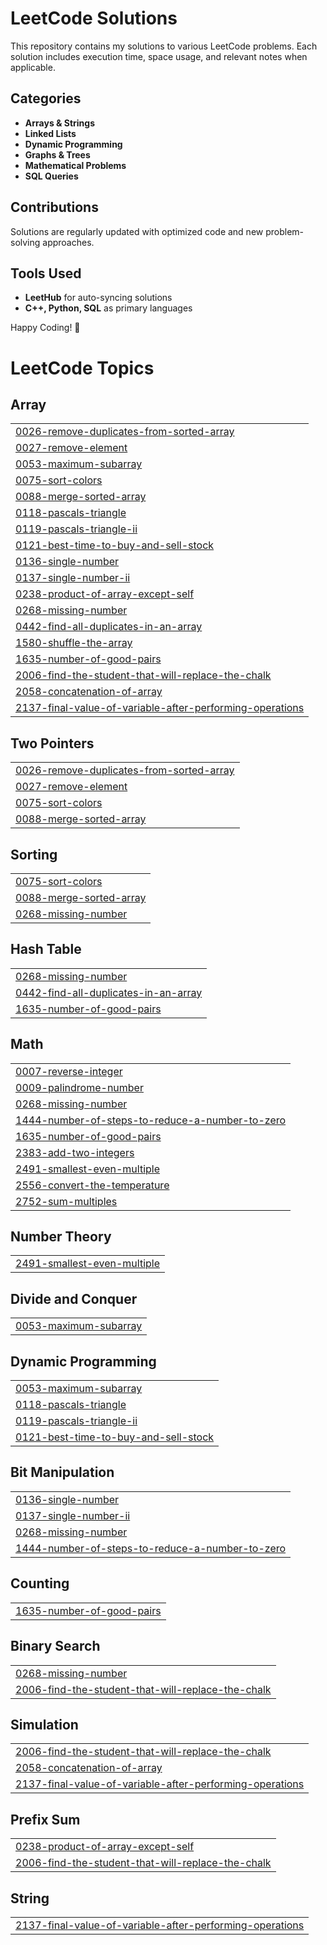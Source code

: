 # LeetCode Solutions

This repository contains my solutions to various LeetCode problems. Each solution includes execution time, space usage, and relevant notes when applicable.

## Categories
- **Arrays & Strings**
- **Linked Lists**
- **Dynamic Programming**
- **Graphs & Trees**
- **Mathematical Problems**
- **SQL Queries**

## Contributions
Solutions are regularly updated with optimized code and new problem-solving approaches.

## Tools Used
- **LeetHub** for auto-syncing solutions
- **C++, Python, SQL** as primary languages

Happy Coding! 🚀

<!---LeetCode Topics Start-->
# LeetCode Topics
## Array
|  |
| ------- |
| [0026-remove-duplicates-from-sorted-array](https://github.com/Mansiiiiiiiiiiiiiiiii/LeetCode/tree/master/0026-remove-duplicates-from-sorted-array) |
| [0027-remove-element](https://github.com/Mansiiiiiiiiiiiiiiiii/LeetCode/tree/master/0027-remove-element) |
| [0053-maximum-subarray](https://github.com/Mansiiiiiiiiiiiiiiiii/LeetCode/tree/master/0053-maximum-subarray) |
| [0075-sort-colors](https://github.com/Mansiiiiiiiiiiiiiiiii/LeetCode/tree/master/0075-sort-colors) |
| [0088-merge-sorted-array](https://github.com/Mansiiiiiiiiiiiiiiiii/LeetCode/tree/master/0088-merge-sorted-array) |
| [0118-pascals-triangle](https://github.com/Mansiiiiiiiiiiiiiiiii/LeetCode/tree/master/0118-pascals-triangle) |
| [0119-pascals-triangle-ii](https://github.com/Mansiiiiiiiiiiiiiiiii/LeetCode/tree/master/0119-pascals-triangle-ii) |
| [0121-best-time-to-buy-and-sell-stock](https://github.com/Mansiiiiiiiiiiiiiiiii/LeetCode/tree/master/0121-best-time-to-buy-and-sell-stock) |
| [0136-single-number](https://github.com/Mansiiiiiiiiiiiiiiiii/LeetCode/tree/master/0136-single-number) |
| [0137-single-number-ii](https://github.com/Mansiiiiiiiiiiiiiiiii/LeetCode/tree/master/0137-single-number-ii) |
| [0238-product-of-array-except-self](https://github.com/Mansiiiiiiiiiiiiiiiii/LeetCode/tree/master/0238-product-of-array-except-self) |
| [0268-missing-number](https://github.com/Mansiiiiiiiiiiiiiiiii/LeetCode/tree/master/0268-missing-number) |
| [0442-find-all-duplicates-in-an-array](https://github.com/Mansiiiiiiiiiiiiiiiii/LeetCode/tree/master/0442-find-all-duplicates-in-an-array) |
| [1580-shuffle-the-array](https://github.com/Mansiiiiiiiiiiiiiiiii/LeetCode/tree/master/1580-shuffle-the-array) |
| [1635-number-of-good-pairs](https://github.com/Mansiiiiiiiiiiiiiiiii/LeetCode/tree/master/1635-number-of-good-pairs) |
| [2006-find-the-student-that-will-replace-the-chalk](https://github.com/Mansiiiiiiiiiiiiiiiii/LeetCode/tree/master/2006-find-the-student-that-will-replace-the-chalk) |
| [2058-concatenation-of-array](https://github.com/Mansiiiiiiiiiiiiiiiii/LeetCode/tree/master/2058-concatenation-of-array) |
| [2137-final-value-of-variable-after-performing-operations](https://github.com/Mansiiiiiiiiiiiiiiiii/LeetCode/tree/master/2137-final-value-of-variable-after-performing-operations) |
## Two Pointers
|  |
| ------- |
| [0026-remove-duplicates-from-sorted-array](https://github.com/Mansiiiiiiiiiiiiiiiii/LeetCode/tree/master/0026-remove-duplicates-from-sorted-array) |
| [0027-remove-element](https://github.com/Mansiiiiiiiiiiiiiiiii/LeetCode/tree/master/0027-remove-element) |
| [0075-sort-colors](https://github.com/Mansiiiiiiiiiiiiiiiii/LeetCode/tree/master/0075-sort-colors) |
| [0088-merge-sorted-array](https://github.com/Mansiiiiiiiiiiiiiiiii/LeetCode/tree/master/0088-merge-sorted-array) |
## Sorting
|  |
| ------- |
| [0075-sort-colors](https://github.com/Mansiiiiiiiiiiiiiiiii/LeetCode/tree/master/0075-sort-colors) |
| [0088-merge-sorted-array](https://github.com/Mansiiiiiiiiiiiiiiiii/LeetCode/tree/master/0088-merge-sorted-array) |
| [0268-missing-number](https://github.com/Mansiiiiiiiiiiiiiiiii/LeetCode/tree/master/0268-missing-number) |
## Hash Table
|  |
| ------- |
| [0268-missing-number](https://github.com/Mansiiiiiiiiiiiiiiiii/LeetCode/tree/master/0268-missing-number) |
| [0442-find-all-duplicates-in-an-array](https://github.com/Mansiiiiiiiiiiiiiiiii/LeetCode/tree/master/0442-find-all-duplicates-in-an-array) |
| [1635-number-of-good-pairs](https://github.com/Mansiiiiiiiiiiiiiiiii/LeetCode/tree/master/1635-number-of-good-pairs) |
## Math
|  |
| ------- |
| [0007-reverse-integer](https://github.com/Mansiiiiiiiiiiiiiiiii/LeetCode/tree/master/0007-reverse-integer) |
| [0009-palindrome-number](https://github.com/Mansiiiiiiiiiiiiiiiii/LeetCode/tree/master/0009-palindrome-number) |
| [0268-missing-number](https://github.com/Mansiiiiiiiiiiiiiiiii/LeetCode/tree/master/0268-missing-number) |
| [1444-number-of-steps-to-reduce-a-number-to-zero](https://github.com/Mansiiiiiiiiiiiiiiiii/LeetCode/tree/master/1444-number-of-steps-to-reduce-a-number-to-zero) |
| [1635-number-of-good-pairs](https://github.com/Mansiiiiiiiiiiiiiiiii/LeetCode/tree/master/1635-number-of-good-pairs) |
| [2383-add-two-integers](https://github.com/Mansiiiiiiiiiiiiiiiii/LeetCode/tree/master/2383-add-two-integers) |
| [2491-smallest-even-multiple](https://github.com/Mansiiiiiiiiiiiiiiiii/LeetCode/tree/master/2491-smallest-even-multiple) |
| [2556-convert-the-temperature](https://github.com/Mansiiiiiiiiiiiiiiiii/LeetCode/tree/master/2556-convert-the-temperature) |
| [2752-sum-multiples](https://github.com/Mansiiiiiiiiiiiiiiiii/LeetCode/tree/master/2752-sum-multiples) |
## Number Theory
|  |
| ------- |
| [2491-smallest-even-multiple](https://github.com/Mansiiiiiiiiiiiiiiiii/LeetCode/tree/master/2491-smallest-even-multiple) |
## Divide and Conquer
|  |
| ------- |
| [0053-maximum-subarray](https://github.com/Mansiiiiiiiiiiiiiiiii/LeetCode/tree/master/0053-maximum-subarray) |
## Dynamic Programming
|  |
| ------- |
| [0053-maximum-subarray](https://github.com/Mansiiiiiiiiiiiiiiiii/LeetCode/tree/master/0053-maximum-subarray) |
| [0118-pascals-triangle](https://github.com/Mansiiiiiiiiiiiiiiiii/LeetCode/tree/master/0118-pascals-triangle) |
| [0119-pascals-triangle-ii](https://github.com/Mansiiiiiiiiiiiiiiiii/LeetCode/tree/master/0119-pascals-triangle-ii) |
| [0121-best-time-to-buy-and-sell-stock](https://github.com/Mansiiiiiiiiiiiiiiiii/LeetCode/tree/master/0121-best-time-to-buy-and-sell-stock) |
## Bit Manipulation
|  |
| ------- |
| [0136-single-number](https://github.com/Mansiiiiiiiiiiiiiiiii/LeetCode/tree/master/0136-single-number) |
| [0137-single-number-ii](https://github.com/Mansiiiiiiiiiiiiiiiii/LeetCode/tree/master/0137-single-number-ii) |
| [0268-missing-number](https://github.com/Mansiiiiiiiiiiiiiiiii/LeetCode/tree/master/0268-missing-number) |
| [1444-number-of-steps-to-reduce-a-number-to-zero](https://github.com/Mansiiiiiiiiiiiiiiiii/LeetCode/tree/master/1444-number-of-steps-to-reduce-a-number-to-zero) |
## Counting
|  |
| ------- |
| [1635-number-of-good-pairs](https://github.com/Mansiiiiiiiiiiiiiiiii/LeetCode/tree/master/1635-number-of-good-pairs) |
## Binary Search
|  |
| ------- |
| [0268-missing-number](https://github.com/Mansiiiiiiiiiiiiiiiii/LeetCode/tree/master/0268-missing-number) |
| [2006-find-the-student-that-will-replace-the-chalk](https://github.com/Mansiiiiiiiiiiiiiiiii/LeetCode/tree/master/2006-find-the-student-that-will-replace-the-chalk) |
## Simulation
|  |
| ------- |
| [2006-find-the-student-that-will-replace-the-chalk](https://github.com/Mansiiiiiiiiiiiiiiiii/LeetCode/tree/master/2006-find-the-student-that-will-replace-the-chalk) |
| [2058-concatenation-of-array](https://github.com/Mansiiiiiiiiiiiiiiiii/LeetCode/tree/master/2058-concatenation-of-array) |
| [2137-final-value-of-variable-after-performing-operations](https://github.com/Mansiiiiiiiiiiiiiiiii/LeetCode/tree/master/2137-final-value-of-variable-after-performing-operations) |
## Prefix Sum
|  |
| ------- |
| [0238-product-of-array-except-self](https://github.com/Mansiiiiiiiiiiiiiiiii/LeetCode/tree/master/0238-product-of-array-except-self) |
| [2006-find-the-student-that-will-replace-the-chalk](https://github.com/Mansiiiiiiiiiiiiiiiii/LeetCode/tree/master/2006-find-the-student-that-will-replace-the-chalk) |
## String
|  |
| ------- |
| [2137-final-value-of-variable-after-performing-operations](https://github.com/Mansiiiiiiiiiiiiiiiii/LeetCode/tree/master/2137-final-value-of-variable-after-performing-operations) |
<!---LeetCode Topics End-->